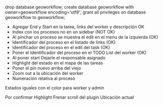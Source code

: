drop database geoworkflow;
create database geoworkflow with owner=geoworkflow encoding='utf8';
grant all privileges on database geoworkflow to geoworkflow;

- Agregar End y Start en la tarea, links del worker y descripción OK
- Index con los procesos no en un sidebar (NOT OK)
- Al pinchar un proceso se muestra el edit en el menu de la izquierda (OK)
- Identificador del proceso en el listado de links (OK)
- Identificador del proceso en el edit del task (OK)
- Poner el Identificador del proceso en el TODO List del worker (OK)
- Al poner start Dejarle el responsable asignado
- Highlight del estado en el mapa de las tareas
- Poner el pin nuevo arriba del viejo
- Zoom out a la ubicación del worker
- Numeración relativa al proceso

Estados iguales con el color para worker y admin

Por confirmar
  Highlight
  Frenar scroll del plugin
  Ubicación actual

